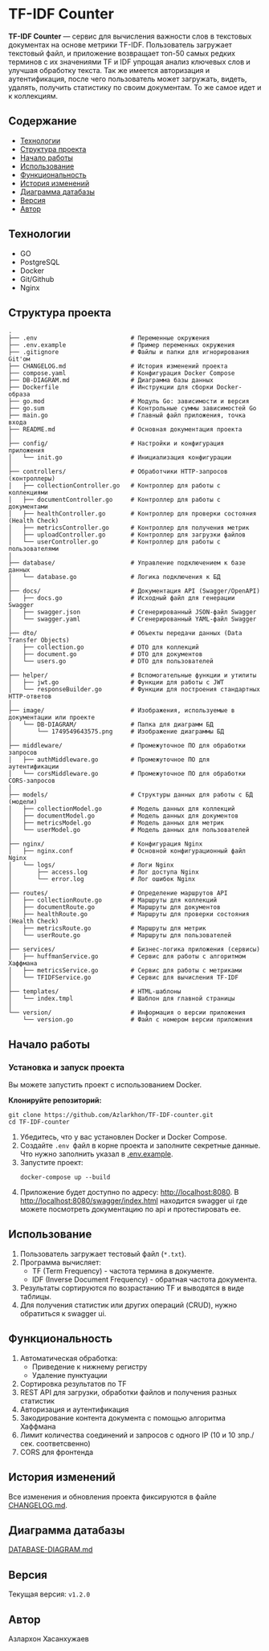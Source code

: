 # TF-IDF Counter

**TF-IDF Counter** — сервис для вычисления важности слов в текстовых документах на основе метрики TF-IDF. Пользователь загружает текстовый файл, и приложение возвращает топ-50 самых редких терминов с их значениями TF и IDF упрощая анализ ключевых слов и улучшая обработку текста. Так же имеется авторизация и аутентификация, после чего пользователь может загружать, видеть, удалять, получить статистику по своим документам. То же самое идет и к коллекциям.

## Содержание

* [Технологии](#технологии)
* [Структура проекта](#структура-проекта)
* [Начало работы](#начало-работы)
* [Использование](#использование)
* [Функциональность](#функциональность)
* [История изменений](#история-изменений)
* [Диаграмма датабазы](#диаграмма-датабазы)
* [Версия](#версия)
* [Автор](#автор)

## Технологии

* GO
* PostgreSQL
* Docker
* Git/Github
* Nginx

## Структура проекта

```text
.
├── .env                          # Переменные окружения
├── .env.example                  # Пример переменных окружения
├── .gitignore                    # Файлы и папки для игнорирования Git'ом
├── CHANGELOG.md                  # История изменений проекта
├── compose.yaml                  # Конфигурация Docker Compose
├── DB-DIAGRAM.md                 # Диаграмма базы данных
├── Dockerfile                    # Инструкции для сборки Docker-образа
├── go.mod                        # Модуль Go: зависимости и версия
├── go.sum                        # Контрольные суммы зависимостей Go
├── main.go                       # Главный файл приложения, точка входа
├── README.md                     # Основная документация проекта
│
├── config/                       # Настройки и конфигурация приложения
│   └── init.go                   # Инициализация конфигурации
│
├── controllers/                  # Обработчики HTTP-запросов (контроллеры)
│   ├── collectionController.go   # Контроллер для работы с коллекциями
│   ├── documentController.go     # Контроллер для работы с документами
│   ├── healthController.go       # Контроллер для проверки состояния (Health Check)
│   ├── metricsController.go      # Контроллер для получения метрик
│   ├── uploadController.go       # Контроллер для загрузки файлов
│   └── userController.go         # Контроллер для работы с пользователями
│
├── database/                     # Управление подключением к базе данных
│   └── database.go               # Логика подключения к БД
│
├── docs/                         # Документация API (Swagger/OpenAPI)
│   ├── docs.go                   # Исходный файл для генерации Swagger
│   ├── swagger.json              # Сгенерированный JSON-файл Swagger
│   └── swagger.yaml              # Сгенерированный YAML-файл Swagger
│
├── dto/                          # Объекты передачи данных (Data Transfer Objects)
│   ├── collection.go             # DTO для коллекций
│   ├── document.go               # DTO для документов
│   └── users.go                  # DTO для пользователей
│
├── helper/                       # Вспомогательные функции и утилиты
│   ├── jwt.go                    # Функции для работы с JWT
│   └── responseBuilder.go        # Функции для построения стандартных HTTP-ответов
│
├── image/                        # Изображения, используемые в документации или проекте
│   └── DB-DIAGRAM/               # Папка для диаграмм БД
│       └── 1749549643575.png     # Изображение диаграммы БД
│
├── middleware/                   # Промежуточное ПО для обработки запросов
│   ├── authMiddleware.go         # Промежуточное ПО для аутентификации
│   └── corsMiddleware.go         # Промежуточное ПО для обработки CORS-запросов
│
├── models/                       # Структуры данных для работы с БД (модели)
│   ├── collectionModel.go        # Модель данных для коллекций
│   ├── documentModel.go          # Модель данных для документов
│   ├── metricsModel.go           # Модель данных для метрик
│   └── userModel.go              # Модель данных для пользователей
│
├── nginx/                        # Конфигурация Nginx
│   ├── nginx.conf                # Основной конфигурационный файл Nginx
│   └── logs/                     # Логи Nginx
│       ├── access.log            # Лог доступа Nginx
│       └── error.log             # Лог ошибок Nginx
│
├── routes/                       # Определение маршрутов API
│   ├── collectionRoute.go        # Маршруты для коллекций
│   ├── documentRoute.go          # Маршруты для документов
│   ├── healthRoute.go            # Маршруты для проверки состояния (Health Check)
│   ├── metricsRoute.go           # Маршруты для метрик
│   └── userRoute.go              # Маршруты для пользователей
│
├── services/                     # Бизнес-логика приложения (сервисы)
│   ├── huffmanService.go         # Сервис для работы с алгоритмом Хаффмана
│   ├── metricsService.go         # Сервис для работы с метриками
│   └── TFIDFService.go           # Сервис для вычисления TF-IDF
│
├── templates/                    # HTML-шаблоны
│   └── index.tmpl                # Шаблон для главной страницы
│
└── version/                      # Информация о версии приложения
    └── version.go                # Файл с номером версии приложения
```

## Начало работы

### Установка и запуск проекта

Вы можете запустить проект с использованием Docker.

**Клонируйте репозиторий:**

```
git clone https://github.com/Azlarkhon/TF-IDF-counter.git
cd TF-IDF-counter
```

1. Убедитесь, что у вас установлен Docker и Docker Compose.
2. Создайте `.env `файл в корне проекта и заполните секретные данные. Что нужно заполнить указал в [.env.example](./.env.example).
3. Запустите проект:
   ```
   docker-compose up --build
   ```
4. Приложение будет доступно по адресу: [http://localhost:8080](http://localhost:8080). В [http://localhost:8080/swagger/index.html](http://localhost:8080/swagger/index.html) находится swagger ui где можете посмотреть документацию по api и протестировать ее.

## Использование

1. Пользователь загружает тестовый файл (`*.txt`).
2. Программа вычисляет:
   - TF (Term Frequency) - частота термина в документе.
   - IDF (Inverse Document Frequency) - обратная частота документа.
3. Результаты сортируются по возрастанию TF и выводятся в виде таблицы.
4. Для получения статистик или других операций (CRUD), нужно обратиться к swagger ui.

## Функциональность

1. Автоматическая обработка:
   - Приведение к нижнему регистру
   - Удаление пунктуации
2. Сортировка результатов по TF
3. REST API для загрузки, обработки файлов и получения разных статистик
4. Авторизация и аутентификация
5. Закодирование контента документа с помощью алгоритма Хаффмана
6. Лимит количества соединений и запросов с одного IP (10 и 10 зпр./сек. соответсвенно)
7. CORS для фронтенда

## История изменений

Все изменения и обновления проекта фиксируются в файле [CHANGELOG.md](./CHANGELOG.md).

## Диаграмма датабазы

[DATABASE-DIAGRAM.md](./DB-DIAGRAM.md)

## Версия

Текущая версия: `v1.2.0`

## Автор

Азлархон Хасанхужаев
